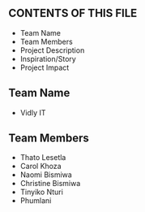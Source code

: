 CONTENTS OF THIS FILE
---------------------

 * Team Name
 * Team Members
 * Project Description
 * Inspiration/Story
 * Project Impact
 
 Team Name
---------------------

 * Vidly IT
 
 Team Members
---------------------

 * Thato Lesetla
 * Carol Khoza
 * Naomi Bismiwa
 * Christine Bismiwa
 * Tinyiko Nturi
 * Phumlani
 
 
 
